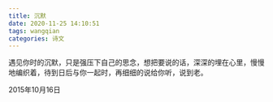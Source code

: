 ```yaml
---
title: 沉默
date: 2020-11-25 14:10:51
tags: wangqian
categories: 诗文
---
```

遇见你时的沉默，只是强压下自己的思念，想把要说的话，深深的埋在心里，慢慢地编织着，待到日后与你一起时，再细细的说给你听，说到老。

2015年10月16日


